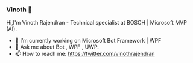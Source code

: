 ### Vinoth 👋

Hi,I'm Vinoth Rajendran - Technical specialist at BOSCH | Microsoft MVP (AI).

- 🔭 I’m currently working on Microsoft Bot Framework | WPF 
- 💬 Ask me about Bot , WPF , UWP.
- 📫 How to reach me: https://twitter.com/vinothrajendran

<!--
**rvinothrajendran/rvinothrajendran** is a ✨ _special_ ✨ repository because its `README.md` (this file) appears on your GitHub profile.

Here are some ideas to get you started:

- 🔭 I’m currently working on ...
- 🌱 I’m currently learning ...
- 👯 I’m looking to collaborate on ...
- 🤔 I’m looking for help with ...
- 💬 Ask me about ...
- 📫 How to reach me: ...
- 😄 Pronouns: ...
- ⚡ Fun fact: ...
-->
